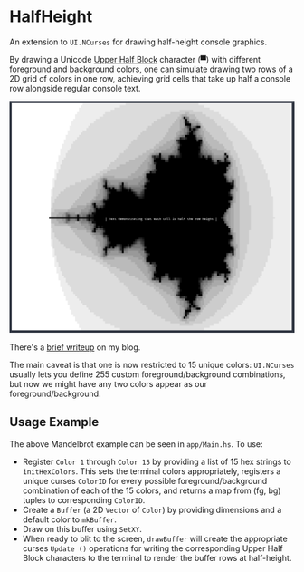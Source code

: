 # HalfHeight

An extension to `UI.NCurses` for drawing half-height console graphics.

By drawing a Unicode [Upper Half Block](https://www.compart.com/en/unicode/U+2580) character (▀) with different foreground and background colors, one can simulate drawing two rows of a 2D grid of colors in one row, achieving grid cells that take up half a console row alongside regular console text.

![](example.png)

There's a [brief writeup](https://askham.ai/2020/11/26/half-height-console-graphics.html) on my blog.

The main caveat is that one is now restricted to 15 unique colors: `UI.NCurses` usually lets you define 255 custom foreground/background combinations, but now we might have any two colors appear as our foreground/background.

## Usage Example

The above Mandelbrot example can be seen in `app/Main.hs`. To use:

- Register `Color 1` through `Color 15` by providing a list of 15 hex strings to `initHexColors`. This sets the terminal colors appropriately, registers a unique curses `ColorID` for every possible foreground/background combination of each of the 15 colors, and returns a map from (fg, bg) tuples to corresponding `ColorID`.
- Create a `Buffer` (a 2D `Vector` of `Color`) by providing dimensions and a default color to `mkBuffer`.
- Draw on this buffer using `SetXY`.
- When ready to blit to the screen, `drawBuffer` will create the appropriate curses `Update ()` operations for writing the corresponding Upper Half Block characters to the terminal to render the buffer rows at half-height.
